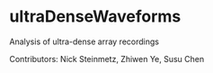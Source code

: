 # ultraDenseWaveforms
Analysis of ultra-dense array recordings

Contributors: Nick Steinmetz, Zhiwen Ye, Susu Chen
